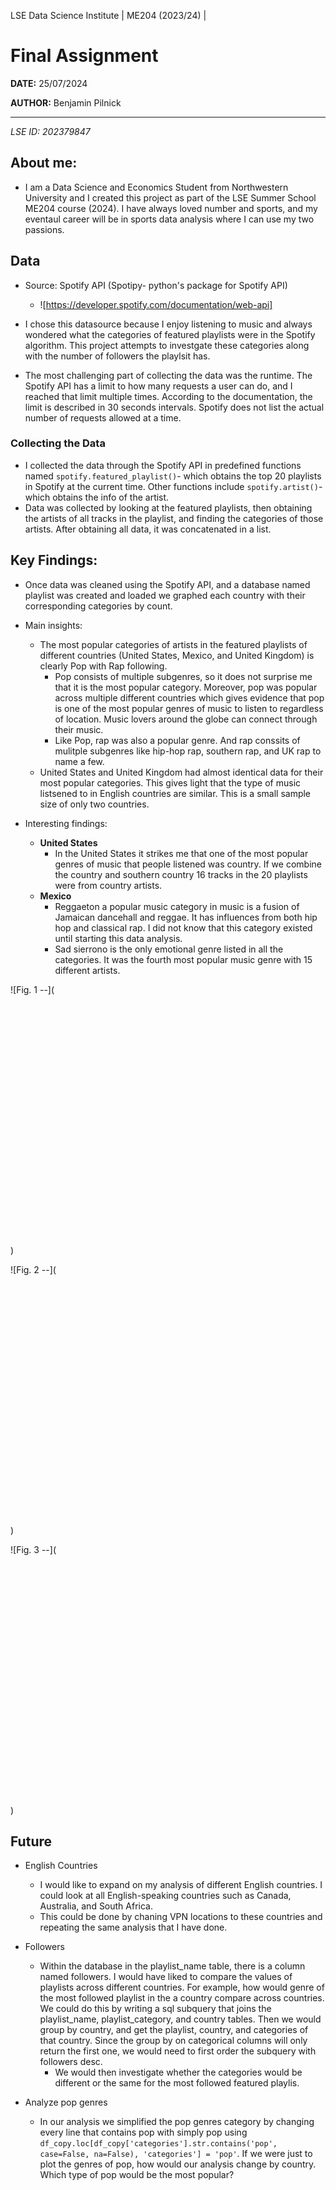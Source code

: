 LSE Data Science Institute | ME204 (2023/24) |

# **Final Assignment**

**DATE:** 25/07/2024

**AUTHOR:** Benjamin Pilnick

-----
_LSE ID: 202379847_

## About me: 
- I am a Data Science and Economics Student from Northwestern University and I created this project as part of the LSE Summer School ME204 course (2024). I have always loved number and sports, and my eventaul career will be in sports data analysis where I can use my two passions. 

## Data 
- Source: Spotify API (Spotipy- python's package for Spotify API) 
    - ![https://developer.spotify.com/documentation/web-api]

- I chose this datasource because I enjoy listening to music and always wondered what the categories of featured playlists were in the Spotify algorithm. This project attempts to investgate these categories along with the number of followers the playlsit has. 

- The most challenging part of collecting the data was the runtime. The Spotify API has a limit to how many requests a user can do, and I reached that limit multiple times. According to the documentation, the limit is described in 30 seconds intervals. Spotify does not list the actual number of requests allowed at a time. 

### Collecting the Data
- I collected the data through the Spotify API in predefined functions named `spotify.featured_playlist()`- which obtains the top 20 playlists in Spotify at the current time. Other functions include `spotify.artist()`- which obtains the info of the artist. 
- Data was collected by looking at the featured playlists, then obtaining the artists of all tracks in the playlist, and finding the categories of those artists. After obtaining all data, it was concatenated in a list. 


## Key Findings: 
- Once data was cleaned using the Spotify API, and a database named playlist was created and loaded we graphed each country with their corresponding categories by count. 
- Main insights: 
    - The most popular categories of artists in the featured playlists of different countries (United States, Mexico, and United Kingdom) is clearly Pop with Rap following. 
        - Pop consists of multiple subgenres, so it does not surprise me that it is the most popular category. Moreover, pop was popular across multiple different countries which gives evidence that pop is one of the most popular genres of music to listen to regardless of location. Music lovers around the globe can connect through their music. 
        - Like Pop, rap was also a popular genre. And rap conssits of mulitple subgenres like hip-hop rap, southern rap, and UK rap to name a few. 
    - United States and United Kingdom had almost identical data for their most popular categories. This gives light that the type of music listsened to in English countries are similar. This is a small sample size of only two countries. 

- Interesting findings: 
    - __United States__ 
        - In the United States it strikes me that one of the most popular genres of music that people listened was country. If we combine the country and southern country 16 tracks in the 20 playlists were from country artists. 
    - __Mexico__ 
        - Reggaeton a popular music category in music is a fusion of Jamaican dancehall and reggae. It has influences from both hip hop and classical rap. I did not know that this category existed until starting this data analysis. 
        - Sad sierrono is the only emotional genre listed in all the categories. It was the fourth most popular music genre with 15 different artists.

![Fig. 1 --](<iframe src='about:blank' style='border:none !important;' width='600' height='400' srcdoc="&lt;html lang=&quot;en&quot;>
   &lt;head>
       &lt;meta charset=&quot;UTF-8&quot;>
       &lt;style> html, body { margin: 0; overflow: hidden; } &lt;/style>
       &lt;script type=&quot;text/javascript&quot; data-lets-plot-script=&quot;library&quot; src=&quot;https://cdn.jsdelivr.net/gh/JetBrains/lets-plot@v4.3.3/js-package/distr/lets-plot.min.js&quot;>&lt;/script>
   &lt;/head>
   &lt;body>
          &lt;div id=&quot;5D5jyv&quot;>&lt;/div>
   &lt;script type=&quot;text/javascript&quot; data-lets-plot-script=&quot;plot&quot;>
       var plotSpec={
&quot;data&quot;:{
&quot;category&quot;:[&quot;pop&quot;,&quot;rap&quot;,&quot;urbano latino&quot;,&quot;reggaeton&quot;,&quot;sad sierreno&quot;,&quot;corrido&quot;,&quot;sierreno&quot;,&quot;musica mexicana&quot;,&quot;corridos tumbados&quot;,&quot;norteno&quot;,&quot;reggaeton colombiano&quot;,&quot;argentine hip hop&quot;,&quot;reggaeton flow&quot;,&quot;banda&quot;,&quot;musica chihuahuense&quot;,&quot;urbano mexicano&quot;],
&quot;count&quot;:[96.0,50.0,17.0,15.0,14.0,13.0,13.0,12.0,12.0,11.0,10.0,10.0,9.0,9.0,8.0,7.0]
},
&quot;mapping&quot;:{
},
&quot;data_meta&quot;:{
},
&quot;guides&quot;:{
&quot;fill&quot;:&quot;none&quot;
},
&quot;ggtitle&quot;:{
&quot;text&quot;:&quot;Featured Playlist of Mexico by Genre&quot;
},
&quot;theme&quot;:{
&quot;axis_title_x&quot;:{
&quot;size&quot;:20.0,
&quot;blank&quot;:false
},
&quot;axis_title_y&quot;:{
&quot;size&quot;:20.0,
&quot;blank&quot;:false
},
&quot;plot_title&quot;:{
&quot;face&quot;:&quot;bold&quot;,
&quot;size&quot;:18.0,
&quot;hjust&quot;:0.1,
&quot;blank&quot;:false
}
},
&quot;kind&quot;:&quot;plot&quot;,
&quot;scales&quot;:[{
&quot;name&quot;:&quot;Count&quot;,
&quot;aesthetic&quot;:&quot;y&quot;
},{
&quot;name&quot;:&quot;Category&quot;,
&quot;aesthetic&quot;:&quot;x&quot;
}],
&quot;layers&quot;:[{
&quot;geom&quot;:&quot;bar&quot;,
&quot;stat&quot;:&quot;identity&quot;,
&quot;mapping&quot;:{
&quot;x&quot;:&quot;category&quot;,
&quot;y&quot;:&quot;count&quot;,
&quot;fill&quot;:&quot;category&quot;
},
&quot;data_meta&quot;:{
},
&quot;data&quot;:{
}
}],
&quot;metainfo_list&quot;:[]
};
       var plotContainer = document.getElementById(&quot;5D5jyv&quot;);
       LetsPlot.buildPlotFromProcessedSpecs(plotSpec, -1, -1, plotContainer);
   &lt;/script>
   &lt;/body>
&lt;/html>"></iframe>)

![Fig. 2 --](<iframe src='about:blank' style='border:none !important;' width='600' height='400' srcdoc="&lt;html lang=&quot;en&quot;>
   &lt;head>
       &lt;meta charset=&quot;UTF-8&quot;>
       &lt;style> html, body { margin: 0; overflow: hidden; } &lt;/style>
       &lt;script type=&quot;text/javascript&quot; data-lets-plot-script=&quot;library&quot; src=&quot;https://cdn.jsdelivr.net/gh/JetBrains/lets-plot@v4.3.3/js-package/distr/lets-plot.min.js&quot;>&lt;/script>
   &lt;/head>
   &lt;body>
          &lt;div id=&quot;U664l3&quot;>&lt;/div>
   &lt;script type=&quot;text/javascript&quot; data-lets-plot-script=&quot;plot&quot;>
       var plotSpec={
&quot;data&quot;:{
&quot;category&quot;:[&quot;pop&quot;,&quot;rap&quot;,&quot;r&amp;b&quot;,&quot;hip hop&quot;,&quot;big room&quot;,&quot;edm&quot;,&quot;house&quot;,&quot;uk dance&quot;],
&quot;count&quot;:[151.0,57.0,9.0,8.0,7.0,7.0,6.0,6.0]
},
&quot;mapping&quot;:{
},
&quot;data_meta&quot;:{
},
&quot;guides&quot;:{
&quot;fill&quot;:&quot;none&quot;
},
&quot;ggtitle&quot;:{
&quot;text&quot;:&quot;Featured Playlist of United Kingdom by Genre&quot;
},
&quot;theme&quot;:{
&quot;axis_title_x&quot;:{
&quot;size&quot;:20.0,
&quot;blank&quot;:false
},
&quot;axis_title_y&quot;:{
&quot;size&quot;:20.0,
&quot;blank&quot;:false
},
&quot;plot_title&quot;:{
&quot;face&quot;:&quot;bold&quot;,
&quot;size&quot;:18.0,
&quot;hjust&quot;:0.1,
&quot;blank&quot;:false
}
},
&quot;kind&quot;:&quot;plot&quot;,
&quot;scales&quot;:[{
&quot;name&quot;:&quot;Count&quot;,
&quot;aesthetic&quot;:&quot;y&quot;
},{
&quot;name&quot;:&quot;Category&quot;,
&quot;aesthetic&quot;:&quot;x&quot;
}],
&quot;layers&quot;:[{
&quot;geom&quot;:&quot;bar&quot;,
&quot;stat&quot;:&quot;identity&quot;,
&quot;mapping&quot;:{
&quot;x&quot;:&quot;category&quot;,
&quot;y&quot;:&quot;count&quot;,
&quot;fill&quot;:&quot;category&quot;
},
&quot;data_meta&quot;:{
},
&quot;data&quot;:{
}
}],
&quot;metainfo_list&quot;:[]
};
       var plotContainer = document.getElementById(&quot;U664l3&quot;);
       LetsPlot.buildPlotFromProcessedSpecs(plotSpec, -1, -1, plotContainer);
   &lt;/script>
   &lt;/body>
&lt;/html>"></iframe>)

![Fig. 3 --](<iframe src='about:blank' style='border:none !important;' width='600' height='400' srcdoc="&lt;html lang=&quot;en&quot;>
   &lt;head>
       &lt;meta charset=&quot;UTF-8&quot;>
       &lt;style> html, body { margin: 0; overflow: hidden; } &lt;/style>
       &lt;script type=&quot;text/javascript&quot; data-lets-plot-script=&quot;library&quot; src=&quot;https://cdn.jsdelivr.net/gh/JetBrains/lets-plot@v4.3.3/js-package/distr/lets-plot.min.js&quot;>&lt;/script>
   &lt;/head>
   &lt;body>
          &lt;div id=&quot;IuPodu&quot;>&lt;/div>
   &lt;script type=&quot;text/javascript&quot; data-lets-plot-script=&quot;plot&quot;>
       var plotSpec={
&quot;data&quot;:{
&quot;category&quot;:[&quot;pop&quot;,&quot;rap&quot;,&quot;r&amp;b&quot;,&quot;contemporary country&quot;,&quot;hip hop&quot;,&quot;alt z&quot;,&quot;country&quot;,&quot;bronx drill&quot;,&quot;alternative r&amp;b&quot;,&quot;atl hip hop&quot;,&quot;classic oklahoma country&quot;,&quot;modern rock&quot;,&quot;urban contemporary&quot;,&quot;detroit hip hop&quot;,&quot;modern country rock&quot;,&quot;country road&quot;,&quot;tennessee hip hop&quot;,&quot;southern hip hop&quot;,&quot;conscious hip hop&quot;],
&quot;count&quot;:[142.0,99.0,10.0,9.0,8.0,7.0,7.0,7.0,7.0,6.0,6.0,6.0,6.0,6.0,6.0,6.0,6.0,6.0,6.0]
},
&quot;mapping&quot;:{
},
&quot;data_meta&quot;:{
},
&quot;guides&quot;:{
&quot;fill&quot;:&quot;none&quot;
},
&quot;ggtitle&quot;:{
&quot;text&quot;:&quot;Featured Playlist of United States by Genre&quot;
},
&quot;theme&quot;:{
&quot;axis_title_x&quot;:{
&quot;size&quot;:20.0,
&quot;blank&quot;:false
},
&quot;axis_title_y&quot;:{
&quot;size&quot;:20.0,
&quot;blank&quot;:false
},
&quot;plot_title&quot;:{
&quot;face&quot;:&quot;bold&quot;,
&quot;size&quot;:18.0,
&quot;hjust&quot;:0.1,
&quot;blank&quot;:false
}
},
&quot;kind&quot;:&quot;plot&quot;,
&quot;scales&quot;:[{
&quot;name&quot;:&quot;Count&quot;,
&quot;aesthetic&quot;:&quot;y&quot;
},{
&quot;name&quot;:&quot;Category&quot;,
&quot;aesthetic&quot;:&quot;x&quot;
}],
&quot;layers&quot;:[{
&quot;geom&quot;:&quot;bar&quot;,
&quot;stat&quot;:&quot;identity&quot;,
&quot;mapping&quot;:{
&quot;x&quot;:&quot;category&quot;,
&quot;y&quot;:&quot;count&quot;,
&quot;fill&quot;:&quot;category&quot;
},
&quot;data_meta&quot;:{
},
&quot;data&quot;:{
}
}],
&quot;metainfo_list&quot;:[]
};
       var plotContainer = document.getElementById(&quot;IuPodu&quot;);
       LetsPlot.buildPlotFromProcessedSpecs(plotSpec, -1, -1, plotContainer);
   &lt;/script>
   &lt;/body>
&lt;/html>"></iframe>)


## Future 
- English Countries 
    - I would like to expand on my analysis of different English countries. I could look at all English-speaking countries such as Canada, Australia, and South Africa. 
    - This could be done by chaning VPN locations to these countries and repeating the same analysis that I have done. 

- Followers
    - Within the database in the playlist_name table, there is a column named followers. I would have liked to compare the values of playlists across different countries. For example, how would genre of the most followed playlist in the a country compare across countries. We could do this by writing a sql subquery that joins the playlist_name, playlist_category, and country tables. Then we would group by country, and get the playlist, country, and categories of that country. Since the group by on categorical columns will only return the first one, we would need to first order the subquery with followers desc. 
        - We would then investigate whether the categories would be different or the same for the most followed featured playlis. 

- Analyze pop genres
    - In our analysis we simplified the pop genres category by changing every line that contains pop with simply pop using `df_copy.loc[df_copy['categories'].str.contains('pop', case=False, na=False), 'categories'] = 'pop'`. If we were just to plot the genres of pop, how would our analysis change by country. Which type of pop would be the most popular? 


